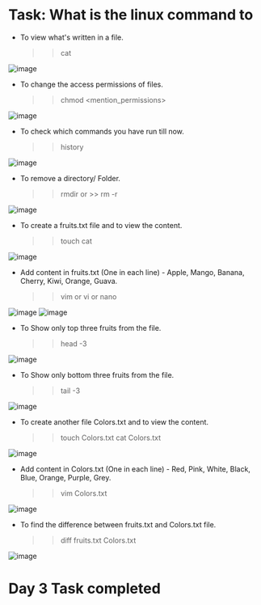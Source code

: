 
# Task: What is the linux command to

- To view what's written in a file.
  >> cat <filename>

![image](https://user-images.githubusercontent.com/117350787/226912780-a7946550-9fe6-4bcf-8fda-312b14d31642.png)

- To change the access permissions of files.
  >> chmod <mention_permissions> <filename>

![image](https://user-images.githubusercontent.com/117350787/226914142-f795f130-f325-45d1-bdcb-21535ab550db.png)

- To check which commands you have run till now.
  >> history
  
![image](https://user-images.githubusercontent.com/117350787/226914552-56fd16ed-77c9-447c-af9e-e15813b51d7b.png)

- To remove a directory/ Folder.
  >> rmdir <foldername>         or          >> rm -r <foldername>
  
![image](https://user-images.githubusercontent.com/117350787/226915311-bfbd1c87-d7a1-4e7a-b062-0cfded240616.png)

- To create a fruits.txt file and to view the content.
  >> touch <filename>
  >> cat <filename>
  
![image](https://user-images.githubusercontent.com/117350787/226916059-c33a5181-681c-4880-9033-044baa168178.png)

- Add content in fruits.txt (One in each line) - Apple, Mango, Banana, Cherry, Kiwi, Orange, Guava.
  >> vim <filename>     or      vi <filename>      or      nano <filename>
  
![image](https://user-images.githubusercontent.com/117350787/226917915-c91ea3f3-6734-4c91-a2cd-095d3b785259.png)
![image](https://user-images.githubusercontent.com/117350787/226918812-49de5904-0f73-4483-9205-51fcb17d2911.png)

- To Show only top three fruits from the file.
  >> head -3 <filename>
  
![image](https://user-images.githubusercontent.com/117350787/226919026-3e87e606-c250-4478-b1ad-70ce45b3eb33.png)

- To Show only bottom three fruits from the file.
  >> tail -3 <filename>
  
![image](https://user-images.githubusercontent.com/117350787/226919298-93be2514-874a-4454-8646-48d8286b136b.png)

- To create another file Colors.txt and to view the content.
  >> touch Colors.txt
  >> cat Colors.txt
  
![image](https://user-images.githubusercontent.com/117350787/226920028-484a94b1-83df-4ba9-bae9-360f443acbb7.png)

- Add content in Colors.txt (One in each line) - Red, Pink, White, Black, Blue, Orange, Purple, Grey.
  >> vim Colors.txt
  
![image](https://user-images.githubusercontent.com/117350787/226921285-1db7b087-9b83-49f3-b5cc-c7cad8b973f0.png)

- To find the difference between fruits.txt and Colors.txt file.
  >> diff fruits.txt Colors.txt
  
![image](https://user-images.githubusercontent.com/117350787/226921996-a63b3430-7c9e-49fb-b3c1-92fa87adfd40.png)

# Day 3 Task completed
